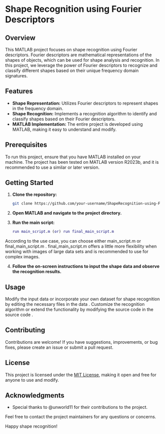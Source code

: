 # Shape Recognition using Fourier Descriptors

## Overview

This MATLAB project focuses on shape recognition using Fourier descriptors. Fourier descriptors are mathematical representations of the shapes of objects, which can be used for shape analysis and recognition. In this project, we leverage the power of Fourier descriptors to recognize and classify different shapes based on their unique frequency domain signatures.

## Features

- **Shape Representation:** Utilizes Fourier descriptors to represent shapes in the frequency domain.
- **Shape Recognition:** Implements a recognition algorithm to identify and classify shapes based on their Fourier descriptors.
- **MATLAB Implementation:** The entire project is developed using MATLAB, making it easy to understand and modify.

## Prerequisites

To run this project, ensure that you have MATLAB installed on your machine. The project has been tested on MATLAB version R2023b, and it is recommended to use a similar or later version.

## Getting Started

1. **Clone the repository:**

    ```bash
    git clone https://github.com/your-username/ShapeRecognition-using-FourierDescriptors.git
    ```

2. **Open MATLAB and navigate to the project directory.**

3. **Run the main script:**

    ```matlab
    run main_script.m (or) run final_main_script.m
    ```
According to the use case, you can choose either main_script.m or final_main_script.m . final_main_script.m offers a little more flexibility when working with images of large data sets and is recommended to use for complex images.

4. **Follow the on-screen instructions to input the shape data and observe the recognition results.**

## Usage

Modify the input data or incorporate your own dataset for shape recognition by editing the necessary files in the data . Customize the recognition algorithm or extend the functionality by modifying the source code in the source code .

## Contributing

Contributions are welcome! If you have suggestions, improvements, or bug fixes, please create an issue or submit a pull request.

## License

This project is licensed under the [MIT License](LICENSE), making it open and free for anyone to use and modify.

## Acknowledgments

- Special thanks to @unworld11 for their contributions to the project.

Feel free to contact the project maintainers for any questions or concerns.

Happy shape recognition!
